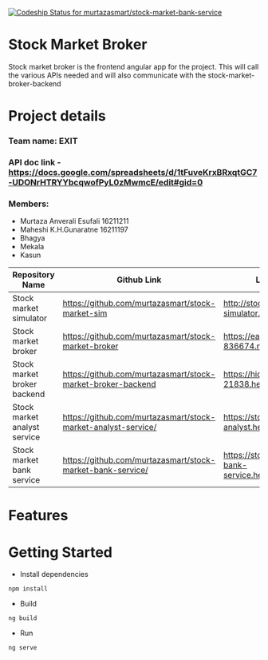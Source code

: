 [ ![Codeship Status for murtazasmart/stock-market-bank-service](https://app.codeship.com/projects/12984880-56ca-0136-0a1a-5ae1f167f9dd/status?branch=master)](https://app.codeship.com/projects/294833)

# Stock Market Broker

Stock market broker is the frontend angular app for the project. This will call the various APIs needed and will also communicate with the stock-market-broker-backend

# Project details
### Team name: EXIT
### API doc link - https://docs.google.com/spreadsheets/d/1tFuveKrxBRxqtGC7-UDONrHTRYYbcqwofPyL0zMwmcE/edit#gid=0
### Members:
 - Murtaza Anverali Esufali 16211211
 - Maheshi K.H.Gunaratne    16211197 
 - Bhagya
 - Mekala
 - Kasun

| Repository Name        | Github Link           | Live URL  |
| ------------- |-------------| -----|
| Stock market simulator | https://github.com/murtazasmart/stock-market-sim | http://stock-market-simulator.herokuapp.com/ |
| Stock market broker | https://github.com/murtazasmart/stock-market-broker | https://eager-babbage-836674.netlify.com |
| Stock market broker backend | https://github.com/murtazasmart/stock-market-broker-backend | https://hidden-badlands-21838.herokuapp.com/ |
| Stock market analyst service | https://github.com/murtazasmart/stock-market-analyst-service/ | https://stock-market-analyst.herokuapp.com |
| Stock market bank service | https://github.com/murtazasmart/stock-market-bank-service/ | https://stock-market-bank-service.herokuapp.com/ |

# Features

# Getting Started

- Install dependencies
```
npm install
```

- Build 
```
ng build
```

- Run
```
ng serve
```
